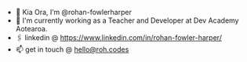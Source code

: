 - 👋 Kia Ora, I’m @rohan-fowlerharper
- 🌱 I'm currently working as a Teacher and Developer at Dev Academy Aotearoa.
- 🖇️ linkedin @ https://www.linkedin.com/in/rohan-fowler-harper/
- 📫 get in touch @ hello@roh.codes

<!---
rohan-fowlerharper/rohan-fowlerharper is a ✨ special ✨ repository because its `README.md` (this file) appears on your GitHub profile.
You can click the Preview link to take a look at your changes.
--->
